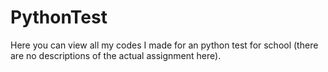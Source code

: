 # PythonTest
Here you can view all my codes I made for an python test for school (there are no descriptions of the actual assignment here).
